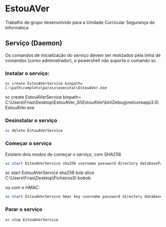 # EstouAVer
Trabalho de grupo desenvolvido para a Unidade Curricular Segurança de Informática

## Serviço (Daemon)

Os comandos de inicialização do serviço devem ser realizados pela linha de comandos (como administrador), o powershell não suporta o comando sc. 

### Instalar o serviço:
```
sc create EstouAVerService binpath= C:\path\completo\para\o\executal\EstouAVer.exe 
```

sc create EstouAVerService binpath= C:\Users\Frias\Desktop\EstouAVer_SI\EstouAVer\bin\Debug\netcoreapp3.0\EstouAVer.exe 

### Desinstalar o serviço

```Powershell
sc delete EstouAVerService 
```

### Começar o serviço
Existem dois modos de começar o serviço, com SHA256

```Powershell
sc start EstouAVerService sha256 username password directory databasePassword
```
sc start EstouAVerService sha256 bob alice C:\Users\Frias\Desktop\FicheirosSI bobob


ou com o HMAC:

```Powershell
sc start EstouAVerService hmac key username password directory databasePassword
```

### Parar o serviço

```Powershell
sc stop EstouAVerService
```